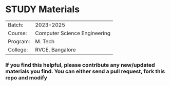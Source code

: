 # STUDY Materials

|          |  |
|----------|------------------------------|
| Batch:   | 2023-2025                    | 
| Course:  | Computer Science Engineering |
| Program: | M. Tech                      |
| College: | RVCE, Bangalore              |   

### If you find this helpful, please contribute any new/updated materials you find. You can either send a pull request, fork this repo and modify
